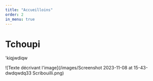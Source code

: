 ```yaml
---
title: "Accueilloins"
order: 2
in_menu: true
---
```

# Tchoupi

'kiqjwdiqw

![Texte décrivant l'image](/images/Screenshot 2023-11-08 at 15-43-dwdqwdq33 Scribouilli.png) 